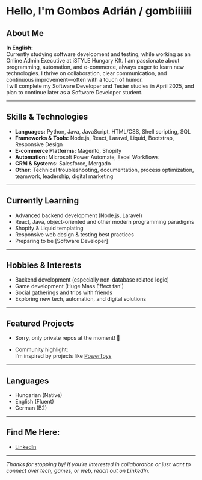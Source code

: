 # Hello, I'm Gombos Adrián / gombiiiiii



## About Me

**In English:**  
Currently studying software development and testing, while working as an Online Admin Executive at iSTYLE Hungary Kft. I am passionate about programming, automation, and e-commerce, always eager to learn new technologies. I thrive on collaboration, clear communication, and continuous improvement—often with a touch of humor.  
I will complete my Software Developer and Tester studies in April 2025, and plan to continue later as a Software Developer student.

---

## Skills & Technologies 

- **Languages:** Python, Java, JavaScript, HTML/CSS, Shell scripting, SQL
- **Frameworks & Tools:** Node.js, React, Laravel, Liquid, Bootstrap, Responsive Design
- **E-commerce Platforms:** Magento, Shopify
- **Automation:** Microsoft Power Automate, Excel Workflows
- **CRM & Systems:** Salesforce, Mergado
- **Other:** Technical troubleshooting, documentation, process optimization, teamwork, leadership, digital marketing

---

## Currently Learning

- Advanced backend development (Node.js, Laravel)
- React, Java, object-oriented and other modern programming paradigms
- Shopify & Liquid templating
- Responsive web design & testing best practices
- Preparing to be [Software Developer]

---

## Hobbies & Interests

- Backend development (especially non-database related logic)
- Game development (Huge Mass Effect fan!)
- Social gatherings and trips with friends
- Exploring new tech, automation, and digital solutions

---

## Featured Projects

- Sorry, only private repos at the moment! 🤫


- Community highlight:  
  I’m inspired by projects like [PowerToys](https://github.com/microsoft/PowerToys) 

---

## Languages

- Hungarian (Native)
- English (Fluent)
- German (B2)

---

## Find Me Here:

- [LinkedIn](https://www.linkedin.com/in/adrian-gombos-zoltan)

---

_Thanks for stopping by! If you’re interested in collaboration or just want to connect over tech, games, or web, reach out on LinkedIn._
